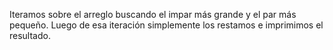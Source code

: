 Iteramos sobre el arreglo buscando el impar más grande y el par más pequeño. Luego de esa iteración simplemente los restamos e imprimimos el resultado.